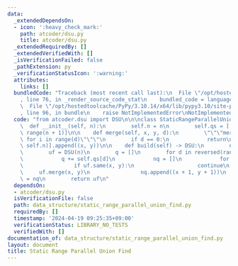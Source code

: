 ```yaml
---
data:
  _extendedDependsOn:
  - icon: ':heavy_check_mark:'
    path: atcoder/dsu.py
    title: atcoder/dsu.py
  _extendedRequiredBy: []
  _extendedVerifiedWith: []
  _isVerificationFailed: false
  _pathExtension: py
  _verificationStatusIcon: ':warning:'
  attributes:
    links: []
  bundledCode: "Traceback (most recent call last):\n  File \"/opt/hostedtoolcache/PyPy/3.10.14/x64/lib/pypy3.10/site-packages/onlinejudge_verify/documentation/build.py\"\
    , line 76, in _render_source_code_stat\n    bundled_code = language.bundle(\n\
    \  File \"/opt/hostedtoolcache/PyPy/3.10.14/x64/lib/pypy3.10/site-packages/onlinejudge_verify/languages/python.py\"\
    , line 96, in bundle\n    raise NotImplementedError\nNotImplementedError\n"
  code: "from atcoder.dsu import DSU\n\n\nclass StaticRangeParallelUnionFind:\n  \
    \  def __init__(self, n):\n        self.n = n\n        self.qs = [[] for _ in\
    \ range(n + 1)]\n\n    def merge(self, x, y, d):\n        \"\"\"merge(x+i, y+i)\
    \ for i in range(d)\"\"\"\n        if d == 0:\n            return\n        self.qs[min(d,\
    \ self.n)].append((x, y))\n\n    def build(self) -> DSU:\n        n = self.n\n\
    \        uf = DSU(n)\n        q = []\n        for d in reversed(range(1, n + 1)):\n\
    \            q += self.qs[d]\n            nq = []\n            for x, y in q:\n\
    \                if uf.same(x, y):\n                    continue\n           \
    \     uf.merge(x, y)\n                nq.append((x + 1, y + 1))\n            q\
    \ = nq\n        return uf\n"
  dependsOn:
  - atcoder/dsu.py
  isVerificationFile: false
  path: data_structure/static_range_parallel_union_find.py
  requiredBy: []
  timestamp: '2024-04-19 09:25:35+09:00'
  verificationStatus: LIBRARY_NO_TESTS
  verifiedWith: []
documentation_of: data_structure/static_range_parallel_union_find.py
layout: document
title: Static Range Parallel Union Find
---
```

